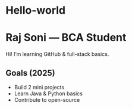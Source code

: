 # Hello-world
# Raj Soni — BCA Student
Hi! I’m learning GitHub & full-stack basics.  

## Goals (2025)
- Build 2 mini projects  
- Learn Java & Python basics  
- Contribute to open-source  
